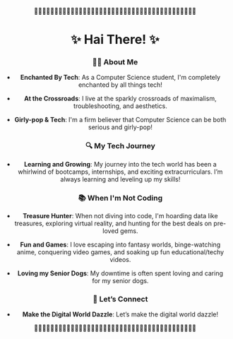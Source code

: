 <div align="center">
  🌸🌸🌸🌸🌸🌸🌸🌸🌸🌸🌸🌸🌸🌸🌸🌸🌸🌸🌸🌸🌸🌸🌸🌸🌸🌸🌸🌸🌸🌸🌸🌸🌸🌸🌸🌸🌸🌸🌸🌸

# ✨ Hai There! ✨
</div>

<div align="center">

  ### 👩‍💻 About Me
- **Enchanted By Tech**: As a Computer Science student, I'm completely enchanted by all things tech!
- **At the Crossroads**: I live at the sparkly crossroads of maximalism, troubleshooting, and aesthetics.
- **Girly-pop & Tech**: I'm a firm believer that Computer Science can be both serious and girly-pop!

  ### 🔍 My Tech Journey
- **Learning and Growing**: My journey into the tech world has been a whirlwind of bootcamps, internships, and exciting extracurriculars. I’m always learning and leveling up my skills!

  ### 📚 When I'm Not Coding
- **Treasure Hunter**: When not diving into code, I'm hoarding data like treasures, exploring virtual reality, and hunting for the best deals on pre-loved gems.
- **Fun and Games**: I love escaping into fantasy worlds, binge-watching anime, conquering video games, and soaking up fun educational/techy videos.
- **Loving my Senior Dogs**: My downtime is often spent loving and caring for my senior dogs.

  ### 💖 Let’s Connect
- **Make the Digital World Dazzle**: Let’s make the digital world dazzle!
</div>

<div align="center">
🌸🌸🌸🌸🌸🌸🌸🌸🌸🌸🌸🌸🌸🌸🌸🌸🌸🌸🌸🌸🌸🌸🌸🌸🌸🌸🌸🌸🌸🌸🌸🌸🌸🌸🌸🌸🌸🌸🌸🌸
</div>
